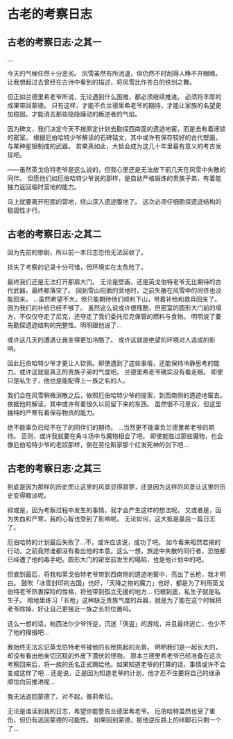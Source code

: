 # 古老的考察日志

## 古老的考察日志·之其一

…

今天的气候任然十分恶劣。
风雪虽然有所消退，但仍然不时刮得人睁不开眼睛。
让我想起过去曾经在古诗中看到的描述，将风雪比作苍白的铁剑之舞。

但正如兰德里希老爷所说，无论遇到什么困难，都必须继续推进。
必须将丰厚的成果带回蒙德。
只有这样，才能不负兰德里希老爷的期待，才能让家族的名望更加稳固。才能消去那些隐隐躁动的叛逆者的气焰。

因为碑文，我们决定今天不按原定计划去勘探西南面的遗迹地窖，而是去有着闭锁的密室。
根据厄伯哈特少爷解读的石碑铭文，其中或许有保存较好的古代壁画，与某种星银制成的武器。
若果真如此，大抵会成为这几十年里最有意义的考古发现吧。

——虽然英戈伯特老爷是这么说的，但我心里还是无法放下前几天在风雪中失散的同伴。
但愿他们如厄伯哈特少爷说的那样，是自幼严格锻炼的贵族子弟，有着能独力返回临时营地的能力。

马上就要离开阳面的营地，绕山深入遗迹腹地了。
这次必须仔细勘探遗迹结构的稳固性才行。

## 古老的考察日志·之其二

因为先前的惨剧，所以前一本日志恐怕无法回收了。

损失了考察的记录十分可惜，但环境实在太危险了。

最终我们还是无法打开那扇大门。
无论是壁画，还是英戈伯特老爷无比期待的古代武器，最终都落空了。
回到雪山阳面的营地时，之前失散在风雪中的同侪也没能回来。
…虽然希望不大，但只能期待他们顺利下山，带着补给和救兵回来了。
因为我们的补给已经不够了。
虽然这么说或许很残酷，但密室的圆形大门前的塌方，不仅仅夺走了尼克，还夺走了我们委托尼克保管的燃料与食物。
明明说了要先勘探遗迹结构的完整性。明明跟他说了…

或许这几天的遭遇让我变得更加冷酷了。
或许这就是绝望的环境对人造成的影响。

因此厄伯哈特少爷才更让人钦佩。即使遇到了这些事情，还能保持冷静思考的能力。或许这就是真正的贵族子弟的气度吧。
兰德里希老爷确实没有看走眼。
即使只是私生子，他也是能配得上一族之名的人。

我们会在风雪稍微消散之后，依照厄伯哈特少爷的提案，到西南侧的遗迹地窖去。
依据他的解读，其中或许有着很久以前留下来的东西。
虽然很不可思议，但这里独特的严寒有着保存物资的能力。

绝不能辜负已经不在了的同伴们的期待。
…当然更不能辜负兰德里希老爷的期待。
否则，或许我就要在角斗场中与魔物相会了吧。
即使能胜过那些魔物，也会像厄伯哈特少爷的老奴那样，倒在劳伦斯家那个红发死神的剑下吧…

## 古老的考察日志·之其三

到底是因为那样的历史而让这里的风景显得寂寥，还是因为这样的风景让这里的历史变得黯淡呢。

抑或是，因为考察过程中发生的事情，我才会产生这样的想法呢。
又或者是，因为失血和严寒，我的心智也受到了影响呢。
无论如何，这大抵是最后一篇日志了。

厄伯哈特的计划最后失败了…不，或许应该说，成功了吧。
如今看来昭然若揭的行动，之前竟然谁都没有看出他的本意。这么一想，旅途中失散的同行者，恐怕都已经遭了他的毒手吧。圆形大门的密室前发生的塌陷，也是他计划中的吧。

但直到最后，将我和英戈伯特老爷带到西南侧的遗迹地窖中，亮出了长枪，我才明白。
鼓吹「冰雪封印的古国」也好，「天降之物的魔力」也好，都是为了利用英戈伯特老爷热衷探险的性格，将他带到孤立无援的地方…
归根到底，私生子就是私生子。
暗地里练习「长枪」这种缺乏贵族气度的兵器，就是为了能在这个时候把老爷除掉，好让自己更接近一族之长的位置吗。

这么一想的话，帕西法尔少爷忤逆，沉迷「侠盗」的游戏，并且最终逃亡，也少不了他的撺掇吧…

我始终无法忘记英戈伯特老爷被他的长枪挑起的光景。
明明我们是一起长大的，却没有看出他亲切沉稳的外皮下潜伏的怪物。
原本兰德里希老爷已经准备在这次考察回来后，将一族的氏名正式赐给他。如果知道老爷的打算的话，事情或许不会变成这样了吧…
还是说，正是因为知道老爷的计划，他才忍不住要将自己的继承顺位向前推进呢…

我无法返回蒙德了。对不起，普莉希拉。

无论是谁读到我的日志，希望你能警告兰德里希老爷。
厄伯哈特虽然也受了重伤，但仍有逃回蒙德的可能性。
如果回到蒙德，那他逆反路上的绊脚石只剩一个了…